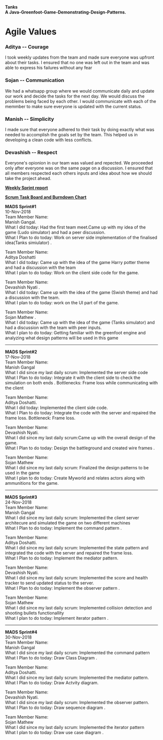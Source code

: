 **Tanks  
A Java-Greenfoot-Game-Demonstrating-Design-Patterns.**

# Agile Values  
### **Aditya -- Courage**  
I took weekly updates from the team and made sure everyone was upfront about their tasks. I ensured that no one was left out in the team and was able to express his failures without any fear  
### **Sojan -- Communication**  
We had a whatsapp group where we would communicate daily and update our work and decide the tasks for the next day. We would discuss the problems being faced by each other. I would communicate with each of the memmber to make sure everyone is updated with the current status.  
### **Manish -- Simplicity** 
I made sure that everyone adhered to their task by doing exactly what was needed to accomplish the goals set by the team. This helped us in developing a clean code with less conflicts.  
### **Devashish -- Respect**  
 Everyone's opionion in our team was valued and repected. We proceeded only after everyone was on the same page on a discussion. I ensured that all members respected each others inputs and idea about how we should take the project ahead.

**[Weekly Sprint report](https://github.com/nguyensjsu/fa18-202-mads/blob/master/WeeklyScrumReport.md)**    


**[Scrum Task Board and Burndown Chart](https://docs.google.com/spreadsheets/d/1aHEYlGdxIIqfPhSXmd-oqxi_ahS7H-e_cCPxXhACpis/edit#gid=102151741)**  



**MADS Sprint#1**   
10-Nov-2018   
Team Member Name:  
Manish Gangal.  
What I did today: Had the first team meet.Came up with my idea of the game (Ludo simulator) and had a peer discussion.  
What I Plan to do today: Work on server side implementation of the finalised idea(Tanks simiulator) .   

Team Member Name:  
Aditya Doshatti  
What I did today: Came up with the idea of the game Harry potter theme and had a discussion with the team  
What I plan to do today: Work on the client side code for the game.      

Team Member Name:   
Devashish Nyati .  
What I did today: Came up with the idea of the game (Swish theme) and had a discussion with the team.  
What I plan to do today:  work on the UI part of the game.    


Team Member Name:      
Sojan Mathew .  
What I did today: Came up with the idea of the game (Tanks simulator)  and had a discussion with the team with peer inputs.  
What I plan to do today: Getting familiar with the greenfoot engine and analyzing what design patterns will be used in this game

******************************************************************************************************************************

**MADS Sprint#2**  
17-Nov-2018   
Team Member Name:      
Manish Gangal  
What I did since my last daily scrum: Implemented the server side code  
What I Plan to do today: Integrate it with the client side to check the simulation on both ends . 
Bottlenecks: Frame loss while communicating with the client

Team Member Name:  
Aditya Doshatti.  
What I did today: Implemented the client side code.  
What I Plan to do today: Integrate the code with the server and repaired the frame loss.
Bottleneck: Frame loss.    

Team Member Name:  
Devashish Nyati.   
What I did since my last daily scrum:Came up with the overall design of the game.   
What I Plan to do today:  Design the battleground and created wire frames . 

Team Member Name:  
Sojan Mathew  
What I did since my last daily scrum: Finalized  the  design patterns to be used in the game  
What I plan to do today: Create Myworld and relates actors along with ammunitions for the game. 


******************************************************************************************************************************

**MADS Sprint#3**  
24-Nov-2018  
Team Member Name:      
Manish Gangal   
What I did since my last daily scrum: Implemented the client server architecure and simulated the game on two different machines  
What I Plan to do today: Implement the command pattern . 


Team Member Name:  
Aditya Doshatti.  
What I did since my last daily scrum: Implemented the state pattern  and integrated the code with the server and repaired the frame loss.   
What I Plan to do today: Implement the mediator pattern.
    

Team Member Name:  
Devashish Nyati.   
What I did since my last daily scrum: Implemented the score and health tracker to send updated status to the server.   
What I Plan to do today:  Implement the observer pattern . 

Team Member Name:  
Sojan Mathew  
What I did since my last daily scrum: Implemented collision detection and shooting bullets functionallity  
What I plan to do today: Implement iterator pattern . 

******************************************************************************************************************************


**MADS Sprint#4**  
30-Nov-2018  
Team Member Name:      
Manish Gangal   
What I did since my last daily scrum: Implemented the command pattern  
What I Plan to do today: Draw Class Diagram . 


Team Member Name:  
Aditya Doshatti.  
What I did since my last daily scrum: Implemented the mediator pattern.   
What I Plan to do today: Draw Actvity diagram.
    

Team Member Name:  
Devashish Nyati.   
What I did since my last daily scrum: Implemented the observer pattern.   
What I Plan to do today:  Draw sequence diagram . 

Team Member Name:  
Sojan Mathew  
What I did since my last daily scrum: Implemented the iterator pattern  
What I plan to do today: Draw use case diagram . 
